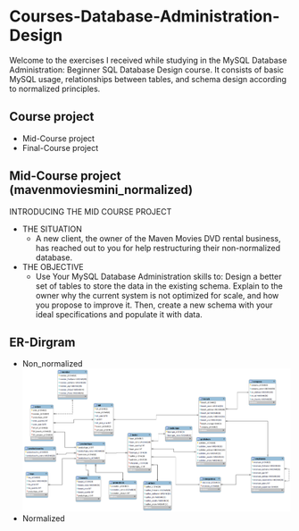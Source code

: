 # Courses-Database-Administration-Design
Welcome to the exercises I received while studying in the MySQL Database Administration: Beginner SQL Database Design course.
It consists of basic MySQL usage, relationships between tables, and schema design according to normalized principles.

## Course project
- Mid-Course project
- Final-Course project


## Mid-Course project (mavenmoviesmini_normalized)
INTRODUCING THE MID COURSE PROJECT
  - THE SITUATION
      - A new client, the owner of the Maven Movies DVD rental business, has reached out to you for help restructuring their non-normalized database.
  - THE OBJECTIVE
      - Use Your MySQL Database Administration skills to:
        Design a better set of tables to store the data in the existing schema. Explain to the owner why the current system is not optimized for scale, and how you propose to improve it. Then, create a new schema with your ideal specifications and populate it                      with data.

## ER-Dirgram
- Non_normalized
     ![ER-Diargram-Non_normalized](https://github.com/Tako-C/Project-Bookstore-management/blob/main/Image/BooksStore-ER-V3.png?raw=true)
- Normalized


        
